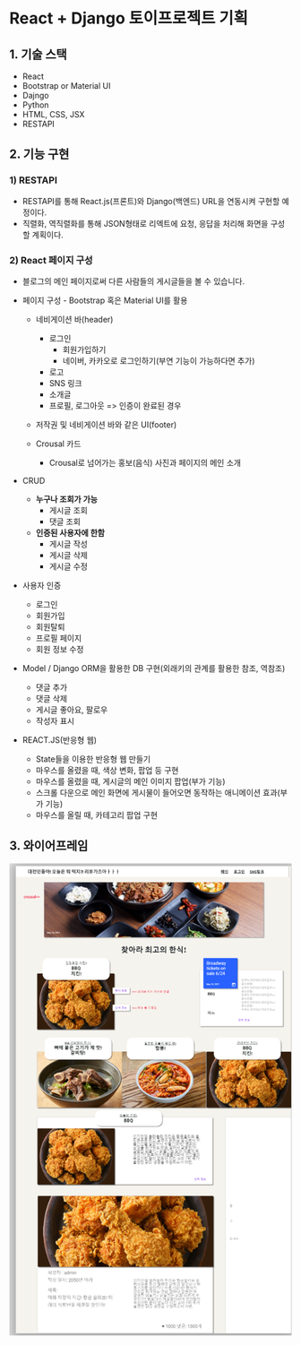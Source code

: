 # React + Django 토이프로젝트 기획



## 1. 기술 스택

- React
- Bootstrap or Material UI
- Dajngo
- Python
- HTML, CSS, JSX
- RESTAPI





## 2. 기능 구현

### 1) RESTAPI

- RESTAPI를 통해 React.js(프론트)와 Django(백엔드) URL을 연동시켜 구현할 예정이다.
- 직렬화, 역직렬화를 통해 JSON형태로 리엑트에 요청, 응답을 처리해 화면을 구성할 계획이다.



### 2) React 페이지 구성

- 블로그의 메인 페이지로써 다른 사람들의 게시글들을 볼 수 있습니다.

- 페이지 구성 - Bootstrap 혹은 Material UI를 활용

  - 네비게이션 바(header)
    - 로그인
      - 회원가입하기
      - 네이버, 카카오로 로그인하기(부연 기능이 가능하다면 추가)
    - 로고
    - SNS 링크
    - 소개글
    - 프로필, 로그아웃 => 인증이 완료된 경우
  - 저작권 및 네비게이션 바와 같은 UI(footer) 

  - Crousal 카드
    - Crousal로 넘어가는 홍보(음식) 사진과 페이지의 메인 소개



- CRUD

  - **누구나 조회가 가능**
    - 게시글 조회
    - 댓글 조회
  - **인증된 사용자에 한함**
    - 게시글 작성
    - 게시글 삭제
    - 게시글 수정

  

- 사용자 인증

  - 로그인
  - 회원가입
  - 회원탈퇴
  - 프로필 페이지
  - 회원 정보 수정



- Model / Django ORM을 활용한 DB 구현(외래키의 관계를 활용한 참조, 역참조)
  - 댓글 추가
  - 댓글 삭제
  - 게시글 좋아요, 팔로우
  - 작성자 표시



- REACT.JS(반응형 웹)
  - State들을 이용한 반응형 웹 만들기
  - 마우스를 올렸을 때, 색상 변화, 팝업 등 구현
  - 마우스를 올렸을 때, 게시글의 메인 이미지 팝업(부가 기능)
  - 스크롤 다운으로 메인 화면에 게시물이 들어오면 동작하는 애니메이션 효과(부가 기능)
  - 마우스를 올릴 때, 카테고리 팝업 구현



## 3. 와이어프레임

![와이어프레임](README.assets/와이어프레임.PNG)